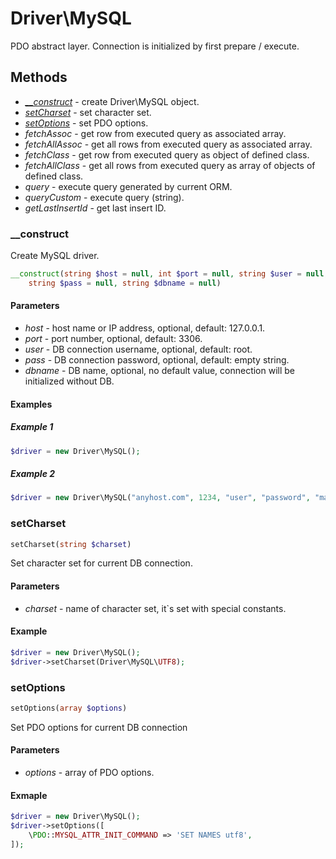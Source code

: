# Driver\MySQL

PDO abstract layer. Connection is initialized by first prepare / execute.

## Methods

 - [*__construct*](#__construct) - create Driver\MySQL object.
 - [*setCharset*](#setcharset) - set character set.
 - [*setOptions*](#setoptions) - set PDO options.
 - *fetchAssoc* - get row from executed query as associated array.
 - *fetchAllAssoc* - get all rows from executed query as associated array.
 - *fetchClass* - get row from executed query as object of defined class.
 - *fetchAllClass* - get all rows from executed query as array of objects of defined class.
 - *query* - execute query generated by current ORM.
 - *queryCustom* - execute query (string).
 - *getLastInsertId* - get last insert ID.

### __construct

Create MySQL driver.

```php
__construct(string $host = null, int $port = null, string $user = null,
    string $pass = null, string $dbname = null)
```

#### Parameters

 - *host* - host name or IP address, optional, default: 127.0.0.1.
 - *port* - port number, optional, default: 3306.
 - *user* - DB connection username, optional, default: root.
 - *pass* - DB connection password, optional, default: empty string.
 - *dbname* - DB name, optional, no default value, connection will be initialized without DB.

#### Examples

##### Example 1

```php
$driver = new Driver\MySQL();
```

##### Example 2

```php
$driver = new Driver\MySQL("anyhost.com", 1234, "user", "password", "maindb");
```

### setCharset

```php
setCharset(string $charset)
```

Set character set for current DB connection.

#### Parameters

 - *charset* - name of character set, it`s set with special constants.

#### Example

```php
$driver = new Driver\MySQL();
$driver->setCharset(Driver\MySQL\UTF8);
```

### setOptions

```php
setOptions(array $options)
```

Set PDO options for current DB connection

#### Parameters

 - *options* - array of PDO options.

#### Exmaple

```php
$driver = new Driver\MySQL();
$driver->setOptions([
	\PDO::MYSQL_ATTR_INIT_COMMAND => 'SET NAMES utf8',
]);
```
